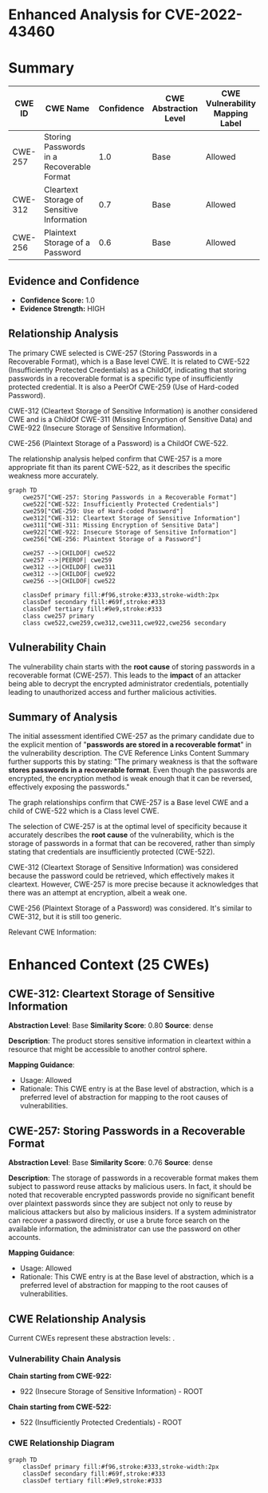 # Enhanced Analysis for CVE-2022-43460

# Summary
| CWE ID | CWE Name | Confidence | CWE Abstraction Level | CWE Vulnerability Mapping Label | CWE-Vulnerability Mapping Notes |
|---|---|---|---|---|---|
| CWE-257 | Storing Passwords in a Recoverable Format | 1.0 | Base | Allowed | Primary CWE |
| CWE-312 | Cleartext Storage of Sensitive Information | 0.7 | Base | Allowed | Secondary Candidate |
| CWE-256 | Plaintext Storage of a Password | 0.6 | Base | Allowed | Secondary Candidate |

## Evidence and Confidence

*   **Confidence Score:** 1.0
*   **Evidence Strength:** HIGH

## Relationship Analysis
The primary CWE selected is CWE-257 (Storing Passwords in a Recoverable Format), which is a Base level CWE. It is related to CWE-522 (Insufficiently Protected Credentials) as a ChildOf, indicating that storing passwords in a recoverable format is a specific type of insufficiently protected credential. It is also a PeerOf CWE-259 (Use of Hard-coded Password).

CWE-312 (Cleartext Storage of Sensitive Information) is another considered CWE and is a ChildOf CWE-311 (Missing Encryption of Sensitive Data) and CWE-922 (Insecure Storage of Sensitive Information).

CWE-256 (Plaintext Storage of a Password) is a ChildOf CWE-522.

The relationship analysis helped confirm that CWE-257 is a more appropriate fit than its parent CWE-522, as it describes the specific weakness more accurately.

```mermaid
graph TD
    cwe257["CWE-257: Storing Passwords in a Recoverable Format"]
    cwe522["CWE-522: Insufficiently Protected Credentials"]
    cwe259["CWE-259: Use of Hard-coded Password"]
    cwe312["CWE-312: Cleartext Storage of Sensitive Information"]
    cwe311["CWE-311: Missing Encryption of Sensitive Data"]
    cwe922["CWE-922: Insecure Storage of Sensitive Information"]
    cwe256["CWE-256: Plaintext Storage of a Password"]

    cwe257 -->|CHILDOF| cwe522
    cwe257 -->|PEEROF| cwe259
    cwe312 -->|CHILDOF| cwe311
    cwe312 -->|CHILDOF| cwe922
    cwe256 -->|CHILDOF| cwe522

    classDef primary fill:#f96,stroke:#333,stroke-width:2px
    classDef secondary fill:#69f,stroke:#333
    classDef tertiary fill:#9e9,stroke:#333
    class cwe257 primary
    class cwe522,cwe259,cwe312,cwe311,cwe922,cwe256 secondary
```

## Vulnerability Chain
The vulnerability chain starts with the **root cause** of storing passwords in a recoverable format (CWE-257). This leads to the **impact** of an attacker being able to decrypt the encrypted administrator credentials, potentially leading to unauthorized access and further malicious activities.

## Summary of Analysis
The initial assessment identified CWE-257 as the primary candidate due to the explicit mention of "**passwords are stored in a recoverable format**" in the vulnerability description. The CVE Reference Links Content Summary further supports this by stating: "The primary weakness is that the software **stores passwords in a recoverable format**. Even though the passwords are encrypted, the encryption method is weak enough that it can be reversed, effectively exposing the passwords."

The graph relationships confirm that CWE-257 is a Base level CWE and a child of CWE-522 which is a Class level CWE.

The selection of CWE-257 is at the optimal level of specificity because it accurately describes the **root cause** of the vulnerability, which is the storage of passwords in a format that can be recovered, rather than simply stating that credentials are insufficiently protected (CWE-522).

CWE-312 (Cleartext Storage of Sensitive Information) was considered because the password could be retrieved, which effectively makes it cleartext. However, CWE-257 is more precise because it acknowledges that there was an attempt at encryption, albeit a weak one.

CWE-256 (Plaintext Storage of a Password) was considered. It's similar to CWE-312, but it is still too generic.

Relevant CWE Information:

# Enhanced Context (25 CWEs)

## CWE-312: Cleartext Storage of Sensitive Information
**Abstraction Level**: Base
**Similarity Score**: 0.80
**Source**: dense

**Description**:
The product stores sensitive information in cleartext within a resource that might be accessible to another control sphere.

**Mapping Guidance**:
- Usage: Allowed
- Rationale: This CWE entry is at the Base level of abstraction, which is a preferred level of abstraction for mapping to the root causes of vulnerabilities.

## CWE-257: Storing Passwords in a Recoverable Format
**Abstraction Level**: Base
**Similarity Score**: 0.76
**Source**: dense

**Description**:
The storage of passwords in a recoverable format makes them subject to password reuse attacks by malicious users. In fact, it should be noted that recoverable encrypted passwords provide no significant benefit over plaintext passwords since they are subject not only to reuse by malicious attackers but also by malicious insiders. If a system administrator can recover a password directly, or use a brute force search on the available information, the administrator can use the password on other accounts.

**Mapping Guidance**:
- Usage: Allowed
- Rationale: This CWE entry is at the Base level of abstraction, which is a preferred level of abstraction for mapping to the root causes of vulnerabilities.


## CWE Relationship Analysis

Current CWEs represent these abstraction levels: .


### Vulnerability Chain Analysis

**Chain starting from CWE-922:**
- 922 (Insecure Storage of Sensitive Information) - ROOT


**Chain starting from CWE-522:**
- 522 (Insufficiently Protected Credentials) - ROOT



### CWE Relationship Diagram

```mermaid
graph TD
    classDef primary fill:#f96,stroke:#333,stroke-width:2px
    classDef secondary fill:#69f,stroke:#333
    classDef tertiary fill:#9e9,stroke:#333
```